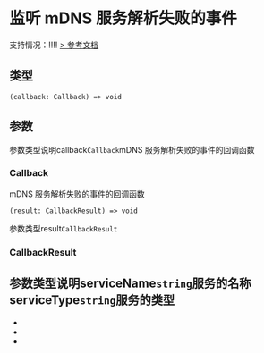 # 监听 mDNS 服务解析失败的事件
支持情况：!!!!
[> 参考文档
](https://developers.weixin.qq.com/miniprogram/dev/api/network/mdns/wx.onLocalServiceResolveFail.html)
## 类型[​](onLocalServiceResolveFail.html#类型)
```tsx
(callback: Callback) => void
```

## 参数[​](onLocalServiceResolveFail.html#参数)
参数类型说明callback`Callback`mDNS 服务解析失败的事件的回调函数
### Callback[​](onLocalServiceResolveFail.html#callback)
mDNS 服务解析失败的事件的回调函数
```tsx
(result: CallbackResult) => void
```
参数类型result`CallbackResult`
### CallbackResult[​](onLocalServiceResolveFail.html#callbackresult)
参数类型说明serviceName`string`服务的名称serviceType`string`服务的类型
- 
- 

- 
-
